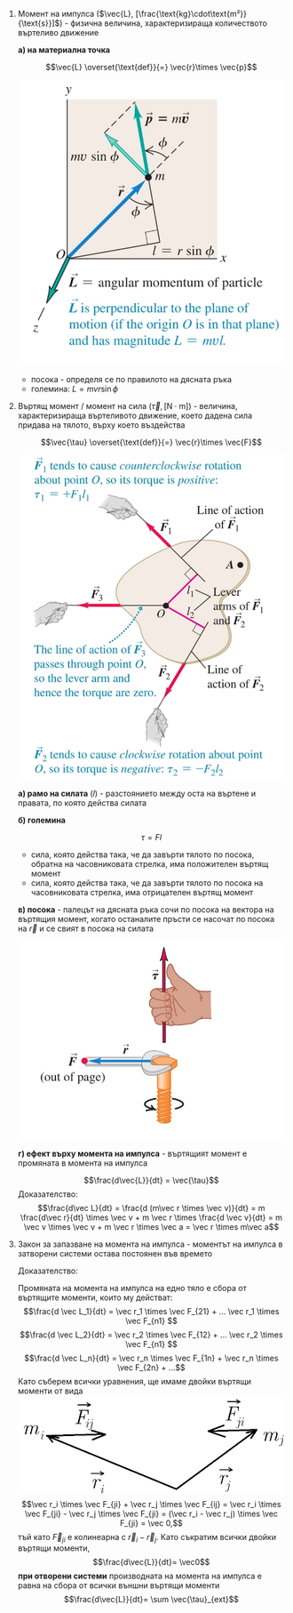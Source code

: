 1. Момент на импулса ($\vec{L}, [\frac{\text{kg}\cdot\text{m²}}{\text{s}}]$) - физична величина, характеризираща количеството въртеливо движение
	
	**а) на материална точка**
	
	$$\vec{L} \overset{\text{def}}{=} \vec{r}\times \vec{p}$$
	
	![Angular Momentum](Resources/Angular%20Momentum.jpg)
	
	- посока - определя се по правилото на дясната ръка
	- големина: $L = mvr\sin\phi$

2. Въртящ момент / момент на сила ($\vec{\tau}, [\text{N}\cdot \text{m}]$) - величина, характеризираща въртеливото движение, което дадена сила придава на тялото, върху което въздейства
	
	$$\vec{\tau} \overset{\text{def}}{=} \vec{r}\times  \vec{F}$$
	
	![Torque](Resources/Torque.jpg)
	
	**а) рамо на силата** ($l$) - разстоянието между оста на въртене и правата, по която действа силата
	
	**б) големина**
	
	$$\tau = Fl$$
	
	- сила, която действа така, че да завърти тялото по посока, обратна на часовниковата стрелка, има положителен въртящ момент
	- сила, която действа така, че да завърти тялото по посока на часовниковата стрелка, има отрицателен въртящ момент
	
	**в) посока** - палецът на дясната ръка сочи по посока на вектора на въртящия момент, когато останалите пръсти се насочат по посока на $\vec{r}$ и се свият в посока на силата
	
	![Torque Vector](Resources/Torque%20Vector.jpg)
	
	**г) ефект върху момента на импулса** - въртящият момент е промяната в момента на импулса
	
	$$\frac{d\vec{L}}{dt} = \vec{\tau}$$
	Доказателство:
	$$\frac{d\vec L}{dt} = \frac{d (m\vec r \times \vec v)}{dt} = m \frac{d\vec r}{dt} \times \vec v + m \vec r \times \frac{d \vec v}{dt} = m \vec v \times \vec v + m \vec r \times \vec a = \vec r \times m\vec a$$
	

3. Закон за запазване на момента на импулса - моментът на импулса в затворени системи остава постоянен във времето
	
	Доказателство: 
	
	Промяната на момента на импулса на едно тяло е сбора от въртящите моменти, които му действат:
	$$\frac{d \vec L_1}{dt} = \vec r_1 \times \vec F_{21} + ...  \vec r_1 \times \vec F_{n1} $$
	$$\frac{d \vec L_2}{dt} = \vec r_2 \times \vec F_{12} + ...  \vec r_2 \times \vec F_{n1} $$
	$$\frac{d \vec L_n}{dt} = \vec r_n \times \vec F_{1n} + \vec r_n \times \vec F_{2n} + ...$$
	Като съберем всички уравнения, ще имаме двойки въртящи моменти от вида
	![Pair Torques](Resources/pair_torques.png)
	$$\vec r_i \times \vec F_{ji} + \vec r_j \times \vec F_{ij} = \vec r_i \times \vec F_{ji} - \vec r_j \times \vec F_{ji} = (\vec r_i - \vec r_j) \times \vec F_{ji} = \vec 0,$$
	тъй като $\vec F_{ji}$ е колинеарна с $\vec r_i - \vec r_j$. Като съкратим всички двойки въртящи моменти,
	$$\frac{d\vec{L}}{dt}= \vec0$$
	**при отворени системи** производната на момента на импулса е равна на сбора от всички външни въртящи моменти
	$$\frac{d\vec{L}}{dt}= \sum \vec{\tau}_{ext}$$
	

